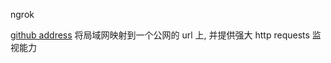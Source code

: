 ngrok

[github address](https://github.com/inconshreveable/ngrok)
将局域网映射到一个公网的 url 上, 并提供强大 http requests 监视能力

